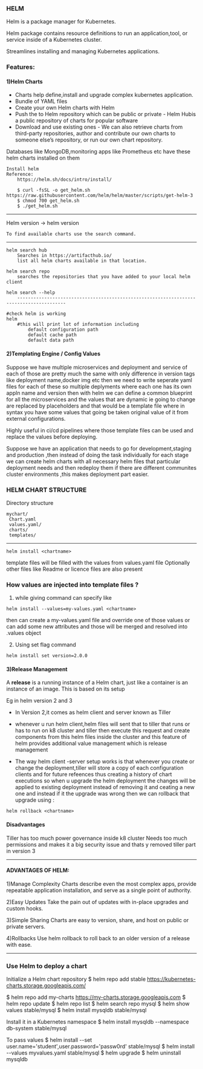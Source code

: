 ### HELM

Helm is a package manager for Kubernetes.

Helm package contains resource definitions to run an application,tool, or service inside of a Kubernetes cluster.

Streamlines installing and managing Kubernetes applications. 

### Features:
#### 1)Helm Charts
- Charts	help define,install and upgrade complex kubernetes application.
- Bundle of YAML files
- Create your own Helm charts with Helm
- Push the to Helm repository which can be public or private - Helm Hubis a	public repository of charts for popular software
- Download and use existing ones - 	We can also retrieve charts from third-party repositories, author and contribute our own charts	to someone else’s repository, or run our   own chart repository.


Databases like MongoDB,monitoring apps like Prometheus etc have these helm charts installed on them 

	Install helm
	Reference:
		https://helm.sh/docs/intro/install/
		
		$ curl -fsSL -o get_helm.sh https://raw.githubusercontent.com/helm/helm/master/scripts/get-helm-3
		$ chmod 700 get_helm.sh
		$ ./get_helm.sh

--------------------------------------------------------------------------------------
Helm version
		-> helm version
	
	To find available charts use the search command.
	
----------------------------------------------------------------------------------------	
	helm search hub
		Searches in https://artifacthub.io/
		list all helm charts available in that location.

	helm search repo 
		searches the repositories that you have added to your local helm client
		
	helm search --help
		----------------------------------------------------------------------------------------		
		
	#check helm is working
	helm
		#this will print lot of information including
			default configuration path
			default cache path
			default data path

#### 2)Templating Engine / Config Values

Suppose we have multiple microservices and deployment and service of each of those are pretty much the same with only difference in version tags like deployment name,docker img etc then we need to write seperate yaml files for each of these so multiple deplyments where each one has its own appln name and version then with helm we can define a common blueprint for all the microservices and the values that are dynamic ie going to change are replaced by placeholders and that would be a template file where in syntax you have some values that going be taken original value of it from external configurations.

Highly useful in ci/cd pipelines where those template files can be used and replace the values before deploying.

Suppose we have an application that needs to go for development,staging and production ,then instead of doing the task individually for each stage we can create helm charts with all necessary helm files that particular deployment needs and then redeploy them if there are different communites cluster environments ,this makes deployment part easier.

### HELM CHART STRUCTURE

Directory structure 
```
mychart/ 
 Chart.yaml 
 values.yaml/ 
 charts/ 
 templates/ 
```
----------------------------------------
```
helm install <chartname>
```
template files will be filled with the values from values.yaml file
Optionally other files like Readme or licence files are also present

### How values are injected into template files ?
1. while giving command can specify like
 ```
helm install --values=my-values.yaml <chartname>
```
then can create a my-values.yaml file and override one of those values or can add some new attributes and those will be merged and resolved into .values object

2. Using set flag command
 ```
helm install set version=2.0.0
```
#### 3)Release Management
 A **release** is a running instance of a Helm chart, just like a container is an instance of an image.
 This is based on its setup
 
 Eg in helm version 2 and 3
 - In Version 2,it comes as helm client and server known as Tiller 
- whenever u run helm client,helm files will sent that to tiller that runs or has to run on k8 cluster
and tiller then execute this request and create components from this helm files inside the cluster and this feature of helm provides additional value management which is release management

- The way helm client -server setup works is that whenever you create or change the deployment,tiller will store a copy of each configuration clients and for future refeences thus creating a history of chart executions so when u upgrade the helm deployment the changes will be applied to existing deployment instead of removing it and ceating a new one and instead if it the upgrade was wrong then we can rollback that upgrade using :
 ```
helm rollback <chartname>
```

#### Disadvantages
Tiller has too much power governance inside k8 cluster
Needs too much permissions and makes it a big security issue and thats y removed tiller part in version 3

------------

#### ADVANTAGES OF HELM:
1)Manage Complexity
Charts describe even the most complex apps, provide repeatable application installation, and serve as a single point of authority.

2)Easy Updates
Take the pain out of updates with in-place upgrades and custom hooks.

3)Simple Sharing
Charts are easy to version, share, and host on public or private servers.

4)Rollbacks
Use helm rollback to roll back to an older version of a release with ease.

-------------

### Use Helm to deploy a chart

Initialize a Helm chart repository $ helm repo add stable https://kubernetes-charts.storage.googleapis.com/

$ helm repo add my-charts https://my-charts.storage.googleapis.com
$ helm repo update
$ helm repo list
$ helm search repo mysql
$ helm show values stable/mysql
$ helm install mysqldb stable/mysql

Install it in a Kubernetes namespace
$ helm install mysqldb --namespace db-system stable/mysql

To pass values
$ helm install --set user.name='student',user.password='passw0rd' stable/mysql
$ helm install --values myvalues.yaml stable/mysql
$ helm upgrade
$ helm uninstall mysqldb

